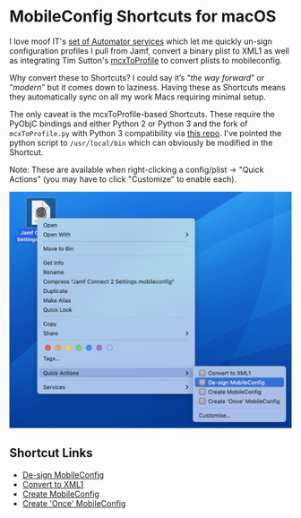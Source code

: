 # MobileConfig Shortcuts for macOS

I love moof IT's [set of Automator services](https://github.com/moofit/mobileconfig_automator) which let me quickly un-sign configuration profiles I pull from Jamf, convert a binary plist to XML1 as well as integrating Tim Sutton's [mcxToProfile](https://github.com/timsutton/mcxToProfile/blob/master/mcxToProfile.py) to convert plists to mobileconfig.

Why convert these to Shortcuts? I could say it’s “_the way forward_” or “_modern_” but it comes down to laziness. Having these as Shortcuts means they automatically sync on all my work Macs requiring minimal setup.

The only caveat is the mcxToProfile-based Shortcuts. These require the PyObjC bindings and either Python 2 or Python 3 and the fork of `mcxToProfile.py` with Python 3 compatibility via [this repo](https://github.com/owenwater/mcxToProfile). I've pointed the python script to `/usr/local/bin` which can obviously be modified in the Shortcut.

Note: These are available when right-clicking a config/plist -> "Quick Actions" (you may have to click "Customize" to enable each).

![right click](right-click.png)

## Shortcut Links

- [De-sign MobileConfig](https://www.icloud.com/shortcuts/bac8340b6883488587cb5df7d78e2a0b)
- [Convert to XML1](https://www.icloud.com/shortcuts/b12c500a13c74924b6ffaa1249651430)
- [Create MobileConfig](https://www.icloud.com/shortcuts/8f02d4098bcc4bb4a6b4b544d816b48d)
- [Create 'Once' MobileConfig](https://www.icloud.com/shortcuts/0850c427413c4d0b9eff054740e0a4ca)
